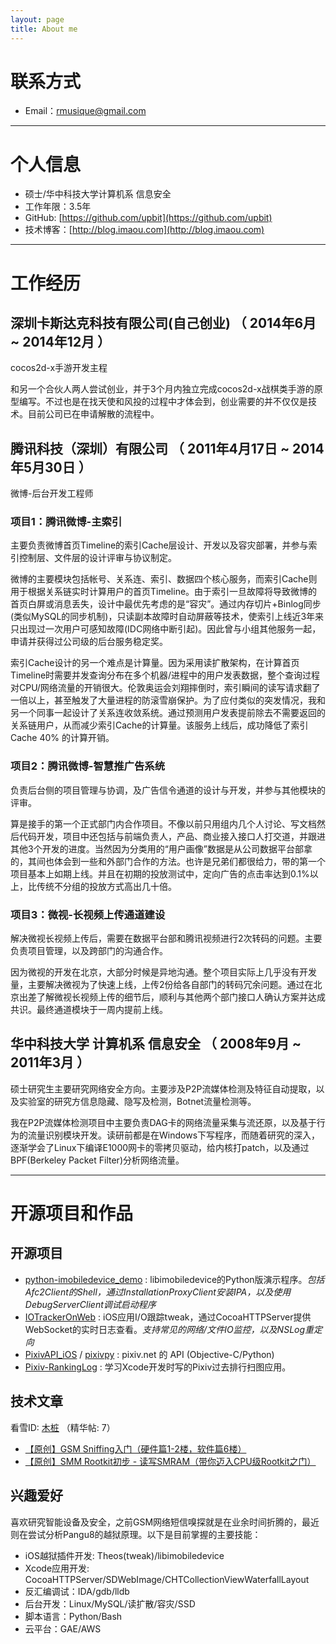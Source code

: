 ```yaml
---
layout: page
title: About me
---
```


# 联系方式

- Email：rmusique@gmail.com

---

# 个人信息

- 硕士/华中科技大学计算机系 信息安全
- 工作年限：3.5年
- GitHub: [https://github.com/upbit](https://github.com/upbit)
- 技术博客：[http://blog.imaou.com](http://blog.imaou.com)

---

# 工作经历

## 深圳卡斯达克科技有限公司(自己创业) （ 2014年6月 ~ 2014年12月 ）
cocos2d-x手游开发主程

和另一个合伙人两人尝试创业，并于3个月内独立完成cocos2d-x战棋类手游的原型编写。不过也是在找天使和风投的过程中才体会到，创业需要的并不仅仅是技术。目前公司已在申请解散的流程中。

## 腾讯科技（深圳）有限公司 （ 2011年4月17日 ~ 2014年5月30日 ）
微博-后台开发工程师

### 项目1：腾讯微博-主索引
主要负责微博首页Timeline的索引Cache层设计、开发以及容灾部署，并参与索引控制层、文件层的设计评审与协议制定。

微博的主要模块包括帐号、关系连、索引、数据四个核心服务，而索引Cache则用于根据关系链实时计算用户的首页Timeline。由于索引一旦故障将导致微博的首页白屏或消息丢失，设计中最优先考虑的是“容灾”。通过内存切片+Binlog同步(类似MySQL的同步机制)，只读副本故障时自动屏蔽等技术，使索引上线近3年来只出现过一次用户可感知故障(IDC网络中断引起)。因此曾与小组其他服务一起，申请并获得过公司级的后台服务稳定奖。

索引Cache设计的另一个难点是计算量。因为采用读扩散架构，在计算首页Timeline时需要并发查询分布在多个机器/进程中的用户发表数据，整个查询过程对CPU/网络流量的开销很大。伦敦奥运会刘翔摔倒时，索引瞬间的读写请求翻了一倍以上，甚至触发了大量进程的防滚雪崩保护。为了应付类似的突发情况，我和另一个同事一起设计了关系连收敛系统。通过预测用户发表提前除去不需要返回的关系链用户，从而减少索引Cache的计算量。该服务上线后，成功降低了索引Cache 40% 的计算开销。

### 项目2：腾讯微博-智慧推广告系统
负责后台侧的项目管理与协调，及广告信令通道的设计与开发，并参与其他模块的评审。

算是接手的第一个正式部门内合作项目。不像以前只用组内几个人讨论、写文档然后代码开发，项目中还包括与前端负责人，产品、商业接入接口人打交道，并跟进其他3个开发的进度。当然因为分类用的“用户画像”数据是从公司数据平台部拿的，其间也体会到一些和外部门合作的方法。也许是兄弟们都很给力，带的第一个项目基本上如期上线。并且在初期的投放测试中，定向广告的点击率达到0.1%以上，比传统不分组的投放方式高出几十倍。

### 项目3：微视-长视频上传通道建设
解决微视长视频上传后，需要在数据平台部和腾讯视频进行2次转码的问题。主要负责项目管理，以及跨部门的沟通合作。

因为微视的开发在北京，大部分时候是异地沟通。整个项目实际上几乎没有开发量，主要解决微视为了快速上线，上传2份给各自部门的转码冗余问题。通过在北京出差了解微视长视频上传的细节后，顺利与其他两个部门接口人确认方案并达成共识。最终通道模块于一周内提前上线。

## 华中科技大学 计算机系 信息安全 （ 2008年9月 ~ 2011年3月 ）
硕士研究生主要研究网络安全方向。主要涉及P2P流媒体检测及特征自动提取，以及实验室的研究方信息隐藏、隐写及检测，Botnet流量检测等。

我在P2P流媒体检测项目中主要负责DAG卡的网络流量采集与流还原，以及基于行为的流量识别模块开发。读研前都是在Windows下写程序，而随着研究的深入，逐渐学会了Linux下编译E1000网卡的零拷贝驱动，给内核打patch，以及通过BPF(Berkeley Packet Filter)分析网络流量。

---

# 开源项目和作品

## 开源项目

- [python-imobiledevice_demo](https://github.com/upbit/python-imobiledevice_demo) : libimobiledevice的Python版演示程序。_包括Afc2Client的Shell，通过InstallationProxyClient安装IPA，以及使用DebugServerClient调试启动程序_
- [IOTrackerOnWeb](https://github.com/upbit/IOTrackerOnWeb) : iOS应用I/O跟踪tweak，通过CocoaHTTPServer提供WebSocket的实时日志查看。_支持常见的网络/文件IO监控，以及NSLog重定向_
- [PixivAPI_iOS](https://github.com/upbit/PixivAPI_iOS) / [pixivpy](https://github.com/upbit/pixivpy) : pixiv.net 的 API (Objective-C/Python)
- [Pixiv-RankingLog](https://github.com/upbit/Pixiv-RankingLog) : 学习Xcode开发时写的Pixiv过去排行扫图应用。

## 技术文章
看雪ID: [木桩](http://bbs.pediy.com/member.php?u=192350) （精华帖: 7）

- [【原创】GSM Sniffing入门（硬件篇1-2楼，软件篇6楼）](http://bbs.pediy.com/showthread.php?t=182574)
- [【原创】SMM Rootkit初步 - 读写SMRAM（带你迈入CPU级Rootkit之门）](http://bbs.pediy.com/showthread.php?t=84835)

## 兴趣爱好
喜欢研究智能设备及安全，之前GSM网络短信嗅探就是在业余时间折腾的，最近则在尝试分析Pangu8的越狱原理。以下是目前掌握的主要技能：

- iOS越狱插件开发: Theos(tweak)/libimobiledevice
- Xcode应用开发: CocoaHTTPServer/SDWebImage/CHTCollectionViewWaterfallLayout
- 反汇编调试：IDA/gdb/lldb
- 后台开发：Linux/MySQL/读扩散/容灾/SSD
- 脚本语言：Python/Bash
- 云平台：GAE/AWS

